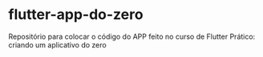 # flutter-app-do-zero
Repositório para colocar o código do APP feito no curso de Flutter Prático: criando um aplicativo do zero

